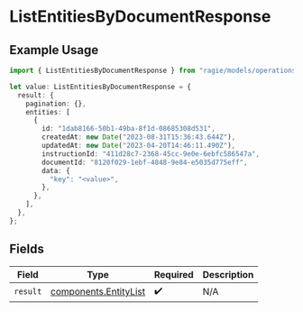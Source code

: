 # ListEntitiesByDocumentResponse

## Example Usage

```typescript
import { ListEntitiesByDocumentResponse } from "ragie/models/operations";

let value: ListEntitiesByDocumentResponse = {
  result: {
    pagination: {},
    entities: [
      {
        id: "1dab8166-50b1-49ba-8f1d-08685308d531",
        createdAt: new Date("2023-08-31T15:36:43.644Z"),
        updatedAt: new Date("2023-04-20T14:46:11.490Z"),
        instructionId: "411d28c7-2368-45cc-9e0e-6ebfc586547a",
        documentId: "8120f029-1ebf-4848-9e84-e5035d775eff",
        data: {
          "key": "<value>",
        },
      },
    ],
  },
};
```

## Fields

| Field                                                          | Type                                                           | Required                                                       | Description                                                    |
| -------------------------------------------------------------- | -------------------------------------------------------------- | -------------------------------------------------------------- | -------------------------------------------------------------- |
| `result`                                                       | [components.EntityList](../../models/components/entitylist.md) | :heavy_check_mark:                                             | N/A                                                            |